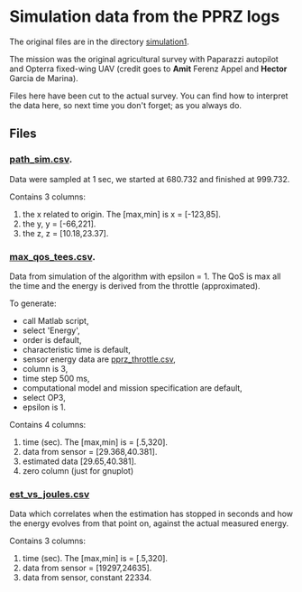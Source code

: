 # Simulation data from the PPRZ logs
The original files are in the directory [simulation1](../simulation1).

The mission was the original agricultural survey with Paparazzi autopilot and Opterra fixed-wing UAV (credit goes to **Amit** Ferenz Appel and **Hector** Garcia de Marina).

Files here have been cut to the actual survey. You can find how to interpret the data here, so next time you don't forget; as you always do.

## Files
### [path_sim.csv](path_sim.csv). 
Data were sampled at 1 sec, we started at 680.732 and finished at 999.732. 

Contains 3 columns: 
1. the x related to origin. The [max,min] is x = [-123,85].
2. the y, y = [-66,221].
3. the z, z = [10.18,23.37].


### [max_qos_tees.csv](max_qos_tees.csv). 
Data from simulation of the algorithm with epsilon = 1. The QoS is max all the time and the energy is derived from the throttle (approximated). 


To generate:
* call Matlab script, 
* select 'Energy', 
* order is default, 
* characteristic time is default, 
* sensor energy data are [pprz_throttle.csv](../simulation1/pprz_throttle.csv), 
* column is 3, 
* time step 500 ms, 
* computational model and mission specification are default, 
* select OP3, 
* epsilon is 1.

Contains 4 columns:
1. time (sec). The [max,min] is = [.5,320].
2. data from sensor = [29.368,40.381].
3. estimated data [29.65,40.381].
4. zero column (just for gnuplot)

### [est_vs_joules.csv](est_vs_joules.csv)
Data which correlates when the estimation has stopped in seconds and how the energy evolves from that point on, against the actual measured energy.

Contains 3 columns:
1. time (sec). The [max,min] is = [.5,320].
2. data from sensor = [19297,24635].
3. data from sensor, constant 22334.
